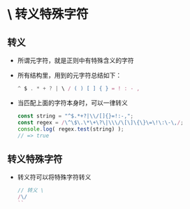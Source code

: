 # \ 转义特殊字符

## 转义

+ 所谓元字符，就是正则中有特殊含义的字符

+ 所有结构里，用到的元字符总结如下：

  ```js
  ^ $ . * + ? | \ / ( ) [ ] { } = ! : - ,
  ```

+ 当匹配上面的字符本身时，可以一律转义

  ```js
  const string = "^$.*+?|\\/[]{}=!:-,";
  const regex = /\^\$\.\*\+\?\|\\\/\[\]\{\}\=\!\:\-\,/;
  console.log( regex.test(string) );
  // => true
  ```

## 转义特殊字符

+ 转义符可以将特殊字符转义

  ```js
  // 转义 \
  /\/
  ``
  ```
